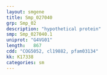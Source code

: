 ```yaml
---
layout: smgene
title: Smp_027040
grp: Smp_02
description: "hypothetical protein"
smp: Smp_027040.1
uniprot: "G4VG01"
length:   867
cdd: "COG5052, cl19882, pfam03134"
kk: K17338
categories: sm
---
```

